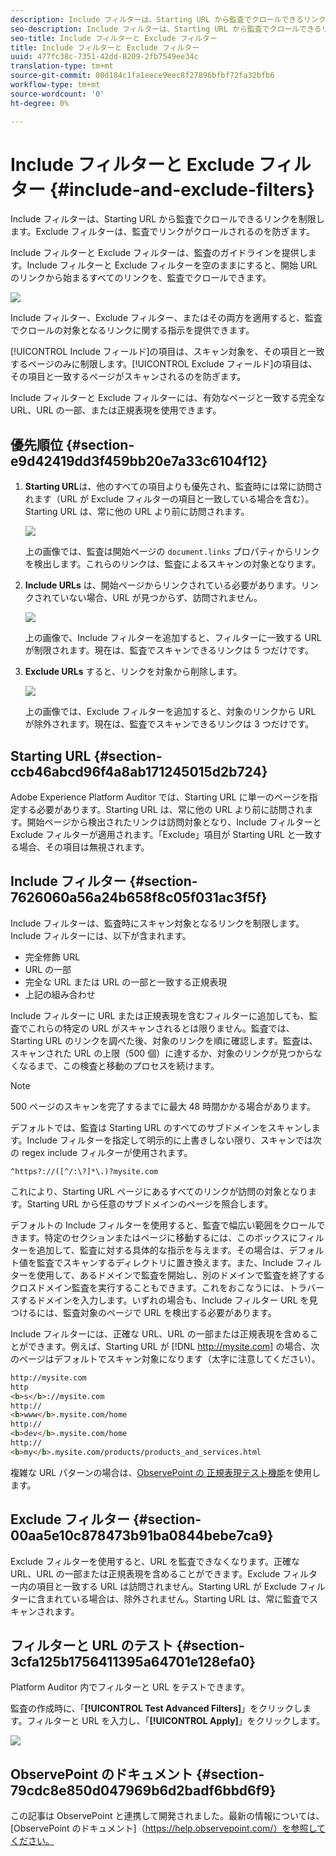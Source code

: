 ```yaml
---
description: Include フィルターは、Starting URL から監査でクロールできるリンクを制限します。Exclude フィルターは、監査でリンクがクロールされるのを防ぎます。
seo-description: Include フィルターは、Starting URL から監査でクロールできるリンクを制限します。Exclude フィルターは、監査でリンクがクロールされるのを防ぎます。
seo-title: Include フィルターと Exclude フィルター
title: Include フィルターと Exclude フィルター
uuid: 477fc38c-7351-42dd-8209-2fb7549ee34c
translation-type: tm+mt
source-git-commit: 00d184c1fa1eece9eec8f27896bfbf72fa32bfb6
workflow-type: tm+mt
source-wordcount: '0'
ht-degree: 0%

---
```



# Include フィルターと Exclude フィルター {#include-and-exclude-filters}

Include フィルターは、Starting URL から監査でクロールできるリンクを制限します。Exclude フィルターは、監査でリンクがクロールされるのを防ぎます。

<!--
Content from ObservePoint (https://help.observepoint.com/articles/2872121-include-and-exclude-filters) with their permission. Modified slightly for style and Auditor emphasis.
-->

Include フィルターと Exclude フィルターは、監査のガイドラインを提供します。Include フィルターと Exclude フィルターを空のままにすると、開始 URL のリンクから始まるすべてのリンクを、監査でクロールできます。

![](assets/filter.png)

Include フィルター、Exclude フィルター、またはその両方を適用すると、監査でクロールの対象となるリンクに関する指示を提供できます。

[!UICONTROL Include フィールド]の項目は、スキャン対象を、その項目と一致するページのみに制限します。[!UICONTROL Exclude フィールド]の項目は、その項目と一致するページがスキャンされるのを防ぎます。

Include フィルターと Exclude フィルターには、有効なページと一致する完全な URL、URL の一部、または正規表現を使用できます。

## 優先順位 {#section-e9d42419dd3f459bb20e7a33c6104f12}

1. **Starting URL**&#x200B;は、他のすべての項目よりも優先され、監査時には常に訪問されます（URL が Exclude フィルターの項目と一致している場合を含む）。Starting URL は、常に他の URL より前に訪問されます。

   ![](assets/startingpage.png)

   上の画像では、監査は開始ページの `document.links` プロパティからリンクを検出します。これらのリンクは、監査によるスキャンの対象となります。

1. **Include URLs** は、開始ページからリンクされている必要があります。リンクされていない場合、URL が見つからず、訪問されません。

   ![](assets/includefilter.png)

   上の画像で、Include フィルターを追加すると、フィルターに一致する URL が制限されます。現在は、監査でスキャンできるリンクは 5 つだけです。

1. **Exclude URLs** すると、リンクを対象から削除します。

   ![](assets/excludefilter.png)

   上の画像では、Exclude フィルターを追加すると、対象のリンクから URL が除外されます。現在は、監査でスキャンできるリンクは 3 つだけです。

## Starting URL {#section-ccb46abcd96f4a8ab171245015d2b724}

Adobe Experience Platform Auditor では、Starting URL に単一のページを指定する必要があります。Starting URL は、常に他の URL より前に訪問されます。開始ページから検出されたリンクは訪問対象となり、Include フィルターと Exclude フィルターが適用されます。「Exclude」項目が Starting URL と一致する場合、その項目は無視されます。

## Include フィルター {#section-7626060a56a24b658f8c05f031ac3f5f}

Include フィルターは、監査時にスキャン対象となるリンクを制限します。Include フィルターには、以下が含まれます。

* 完全修飾 URL
* URL の一部
* 完全な URL または URL の一部と一致する正規表現
* 上記の組み合わせ

Include フィルターに URL または正規表現を含むフィルターに追加しても、監査でこれらの特定の URL がスキャンされるとは限りません。監査では、Starting URL のリンクを調べた後、対象のリンクを順に確認します。監査は、スキャンされた URL の上限（500 個）に達するか、対象のリンクが見つからなくなるまで、この検査と移動のプロセスを続けます。

>[!NOTE]
>
>500 ページのスキャンを完了するまでに最大 48 時間かかる場合があります。

デフォルトでは、監査は Starting URL のすべてのサブドメインをスキャンします。Include フィルターを指定して明示的に上書きしない限り、スキャンでは次の regex include フィルターが使用されます。

`^https?://([^/:\?]*\.)?mysite.com`

これにより、Starting URL ページにあるすべてのリンクが訪問の対象となります。Starting URL から任意のサブドメインのページを照合します。

デフォルトの Include フィルターを使用すると、監査で幅広い範囲をクロールできます。特定のセクションまたはページに移動するには、このボックスにフィルターを追加して、監査に対する具体的な指示を与えます。その場合は、デフォルト値を監査でスキャンするディレクトリに置き換えます。また、Include フィルターを使用して、あるドメインで監査を開始し、別のドメインで監査を終了するクロスドメイン監査を実行することもできます。これをおこなうには、トラバースするドメインを入力します。いずれの場合も、Include フィルター URL を見つけるには、監査対象のページで URL を検出する必要があります。

Include フィルターには、正確な URL、URL の一部または正規表現を含めることができます。例えば、Starting URL が [!DNL http://mysite.com] の場合、次のページはデフォルトでスキャン対象になります（太字に注意してください）。

```html
http://mysite.com
http
<b>s</b>://mysite.com
http://
<b>www</b>.mysite.com/home
http://
<b>dev</b>.mysite.com/home
http://
<b>my</b>.mysite.com/products/products_and_services.html
```

複雑な URL パターンの場合は、[ObservePoint の 正規表現テスト機能](https://regex.observepoint.com/)を使用します。

## Exclude フィルター {#section-00aa5e10c878473b91ba0844bebe7ca9}

Exclude フィルターを使用すると、URL を監査できなくなります。正確な URL、URL の一部または正規表現を含めることができます。Exclude フィルター内の項目と一致する URL は訪問されません。Starting URL が Exclude フィルターに含まれている場合は、除外されません。Starting URL は、常に監査でスキャンされます。

## フィルターと URL のテスト {#section-3cfa125b1756411395a64701e128efa0}

Platform Auditor 内でフィルターと URL をテストできます。

監査の作成時に、「**[!UICONTROL Test Advanced Filters]**」をクリックします。フィルターと URL を入力し、「**[!UICONTROL Apply]**」をクリックします。

![](assets/test-advanced-filters.png)

## ObservePoint のドキュメント {#section-79cdc8e850d047969b6d2badf6bbd6f9}

この記事は ObservePoint と連携して開発されました。最新の情報については、[ObservePoint のドキュメント]（https://help.observepoint.com/）を参照してください。
